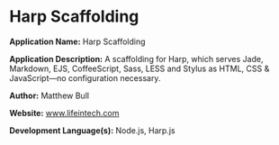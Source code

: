# Harp Scaffolding

**Application Name:** Harp Scaffolding

**Application Description:** A scaffolding for Harp, which serves Jade, Markdown, EJS, CoffeeScript, Sass, LESS and Stylus as HTML, CSS & JavaScript—no configuration necessary.

**Author:** Matthew Bull

**Website:** www.lifeintech.com

**Development Language(s):** Node.js, Harp.js